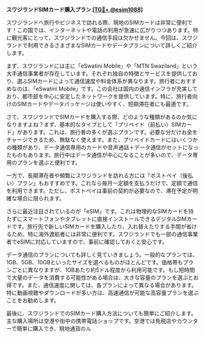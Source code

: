 **スワジランドSIMカード購入プラン [[TG💪+ @esim1088](https://t.me/s/esim1088)]**

スワジランドへ旅行やビジネスで訪れる際、現地のSIMカードは非常に便利です！この国では、インターネットや電話の利用が急速に広がりつつあります。特に観光客にとって、スワジランドでの通信手段は欠かせません。今回は、スワジランドで利用できるさまざまなSIMカードやデータプランについて詳しくご紹介します。

まず、スワジランドには主に「eSwatini Mobile」や「MTN Swaziland」という大手通信事業者が存在しています。それぞれ独自の特徴とサービスを提供しており、選ぶSIMカードによって通信速度や料金体系が異なります。旅行者におすすめなのは、「eSwatini Mobile」です。この会社は国内の通信インフラが充実しており、都市部を中心に安定したネットワークを提供しています。特に、旅行者向けのSIMカードやデータパッケージは使いやすく、短期滞在者にも最適です。

さて、スワジランドでSIMカードを購入する際、どのような種類があるのか気になりますよね？まず、基本的なタイプとして「プリペイド（前払い）SIMカード」があります。これは、旅行者の多くが選ぶプランです。必要な分だけお金をチャージできるため、無駄なく使えます。また、プリペイドカードにはいくつかの種類があり、データ通信専用のカードや音声通話＋データ通信がセットになったものもあります。旅行中はデータ通信が中心になることが多いので、データ専用のプランを選ぶと便利です。

一方で、長期滞在者や頻繁にスワジランドを訪れる方には「ポストペイ（後払い）プラン」もおすすめです。これなら毎月一定額を支払うだけで、定額で通信を利用できます。ただし、ポストペイは事前の契約が必要なので、滞在予定が明確な場合に限られます。

さらに最近注目されているのが「eSIM」です。これは物理的なSIMカードを持たずにスマートフォンやタブレットに直接インストールできるデジタルSIMカードです。旅行先で新しいSIMカードを購入したり、入れ替えたりする手間が省けるため、特に海外渡航者には非常に便利です。スワジランドでも一部の通信事業者でeSIMに対応していますので、事前に確認しておくと安心です。

データ通信のプランについても詳しく見ていきましょう。一般的なプランでは、1GB、5GB、10GBといったサイズを選べるものがほとんどです。価格帯もプランごとに異なりますが、1GBあたり約5ドル程度から利用可能です。もし短時間で大量のデータを消費する可能性がある場合は、大きな容量のプランを選ぶとお得です。また、通信速度に関しては、各プランによって異なる場合があります。特に動画視聴やダウンロードが多い方は、高速通信が可能な高容量プランを選ぶことをお勧めします。

最後に、スワジランドでのSIMカード購入方法についても簡単にご紹介します。主な購入場所は空港や街中の携帯電話ショップです。空港では免税店やカウンターで簡単に購入でき、現地通貨のル